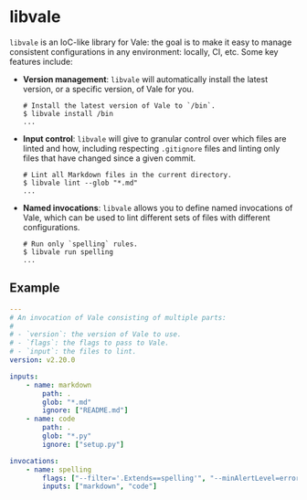 # libvale

`libvale` is an IoC-like library for Vale: the goal is to make it easy to
manage consistent configurations in any environment: locally, CI, etc. Some key
features include:

- **Version management**: `libvale` will automatically install the latest
  version, or a specific version, of Vale for you.

  ```console
  # Install the latest version of Vale to `/bin`.
  $ libvale install /bin
  ...
  ```

- **Input control**: `libvale` will give to granular control over which files
  are linted and how, including respecting `.gitignore` files and linting
  only files that have changed since a given commit.

  ```console
  # Lint all Markdown files in the current directory.
  $ libvale lint --glob "*.md"
  ...
  ```

- **Named invocations**: `libvale` allows you to define named invocations of
  Vale, which can be used to lint different sets of files with different
  configurations.

  ```console
  # Run only `spelling` rules.
  $ libvale run spelling
  ...
  ```

## Example

```yaml
---
# An invocation of Vale consisting of multiple parts:
#
# - `version`: the version of Vale to use.
# - `flags`: the flags to pass to Vale.
# - `input`: the files to lint.
version: v2.20.0

inputs:
    - name: markdown
        path: .
        glob: "*.md"
        ignore: ["README.md"]
    - name: code
        path: .
        glob: "*.py"
        ignore: ["setup.py"]

invocations:
    - name: spelling
        flags: ["--filter='.Extends==spelling'", "--minAlertLevel=error"]
        inputs: ["markdown", "code"]
```
